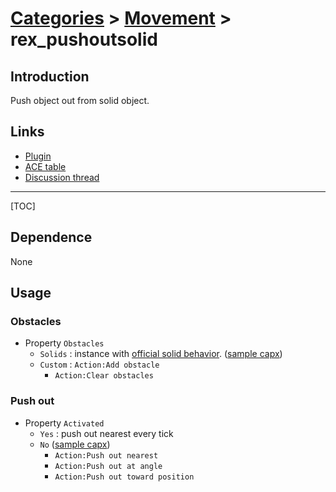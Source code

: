 # [Categories](categories.index.html) > [Movement](movement.index.html) > rex_pushoutsolid

## Introduction

Push object out from solid object.

## Links

- [Plugin](https://dl.dropboxusercontent.com/u/5779181/C2Repo/Zip/behaviors/rex_pushoutsolid.7z)
- [ACE table](https://rexrainbow.github.io/C2RexDoc/c2rexpluginsACE/behavior_rex_pushoutsolid.html)
- [Discussion thread](https://www.scirra.com/forum/behavior-moveto_t63156)

----

[TOC]

## Dependence

None

## Usage

### Obstacles

- Property `Obstacles`
  - `Solids` : instance with [official solid behavior](https://www.scirra.com/manual/104/solid).  ([sample capx](https://onedrive.live.com/redir?resid=7497FD5EC94476E%21254&authkey=%21AKOYwGp-KA96yvA&ithint=file%2c.capx))
  - `Custom` : `Action:Add obstacle`
    - `Action:Clear obstacles`

### Push out

- Property `Activated`
  - `Yes` : push out nearest every tick
  - `No`  ([sample capx](https://1drv.ms/u/s!Am5HlOzVf0kHlXT1d-j2YYvmJLkg))
    - `Action:Push out nearest`
    - `Action:Push out at angle`
    - `Action:Push out toward position`